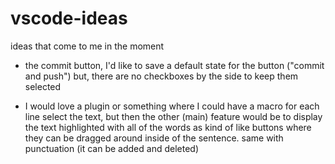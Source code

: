 # vscode-ideas

ideas that come to me in the moment

- the commit button, I'd like to save a default state for the button ("commit and push") but, there are no checkboxes by the side to keep them selected

- I would love a plugin or something where I could have a macro for each line select the text, but then the other (main) feature would be to display the text highlighted with all of the words as kind of like buttons where they can be dragged around inside of the sentence. same with punctuation (it can be added and deleted)

